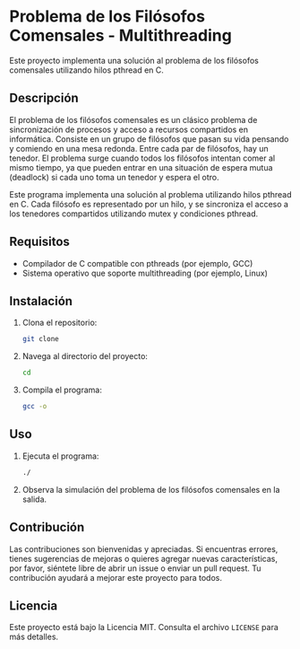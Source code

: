 # Problema de los Filósofos Comensales - Multithreading

Este proyecto implementa una solución al problema de los filósofos comensales utilizando hilos pthread en C.

## Descripción

El problema de los filósofos comensales es un clásico problema de sincronización de procesos y acceso a recursos compartidos en informática. Consiste en un grupo de filósofos que pasan su vida pensando y comiendo en una mesa redonda. Entre cada par de filósofos, hay un tenedor. El problema surge cuando todos los filósofos intentan comer al mismo tiempo, ya que pueden entrar en una situación de espera mutua (deadlock) si cada uno toma un tenedor y espera el otro.

Este programa implementa una solución al problema utilizando hilos pthread en C. Cada filósofo es representado por un hilo, y se sincroniza el acceso a los tenedores compartidos utilizando mutex y condiciones pthread.

## Requisitos

- Compilador de C compatible con pthreads (por ejemplo, GCC)
- Sistema operativo que soporte multithreading (por ejemplo, Linux)

## Instalación

1. Clona el repositorio:

    ```bash
    git clone 
    ```

2. Navega al directorio del proyecto:

    ```bash
    cd 
    ```

3. Compila el programa:

    ```bash
    gcc -o 
    ```

## Uso

1. Ejecuta el programa:

    ```bash
    ./
    ```

2. Observa la simulación del problema de los filósofos comensales en la salida.

## Contribución

Las contribuciones son bienvenidas y apreciadas. Si encuentras errores, tienes sugerencias de mejoras o quieres agregar nuevas características, por favor, siéntete libre de abrir un issue o enviar un pull request. Tu contribución ayudará a mejorar este proyecto para todos.

## Licencia

Este proyecto está bajo la Licencia MIT. Consulta el archivo `LICENSE` para más detalles.
